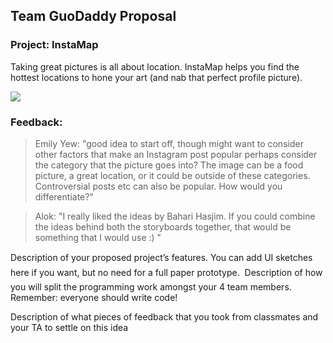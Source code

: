 ## Team GuoDaddy Proposal


### Project: InstaMap

Taking great pictures is all about location. InstaMap helps you find the hottest locations to hone your art (and nab that perfect profile picture). 

![](http://i.imgur.com/0otoCaw.jpg)


### Feedback:

> Emily Yew: "good idea to start off, though might want to consider other factors that make an Instagram post popular
perhaps consider the category that the picture goes into? The image can be a food picture, a great location, or it could be outside of these categories. Controversial posts etc can also be popular. How would you differentiate?"


> Alok: "I really liked the ideas by Bahari Hasjim. If you could combine the ideas behind both the storyboards together, that would be something that I would use :) "


Description of your proposed project’s features. You can add UI
sketches here if you want, but no need for a full paper prototype.

Description of how you will split the programming work amongst
your 4 team members. Remember: everyone should write code!

Description of what pieces of feedback that you took from classmates
and your TA to settle on this idea